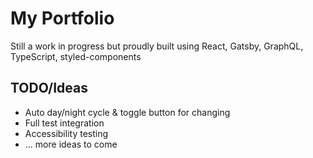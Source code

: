 # My Portfolio

Still a work in progress but proudly built using React, Gatsby, GraphQL, TypeScript, styled-components

## TODO/Ideas

- Auto day/night cycle & toggle button for changing
- Full test integration
- Accessibility testing
- ... more ideas to come
